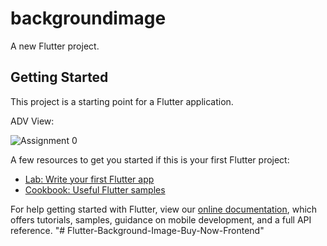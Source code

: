 # backgroundimage

A new Flutter project.

## Getting Started

This project is a starting point for a Flutter application.

ADV View:

![Assignment 0](https://user-images.githubusercontent.com/52095892/133934171-9807b465-ee0e-4c79-9db8-2d3221d105f1.jpg)



A few resources to get you started if this is your first Flutter project:

- [Lab: Write your first Flutter app](https://flutter.dev/docs/get-started/codelab)
- [Cookbook: Useful Flutter samples](https://flutter.dev/docs/cookbook)

For help getting started with Flutter, view our
[online documentation](https://flutter.dev/docs), which offers tutorials,
samples, guidance on mobile development, and a full API reference.
"# Flutter-Background-Image-Buy-Now-Frontend" 
